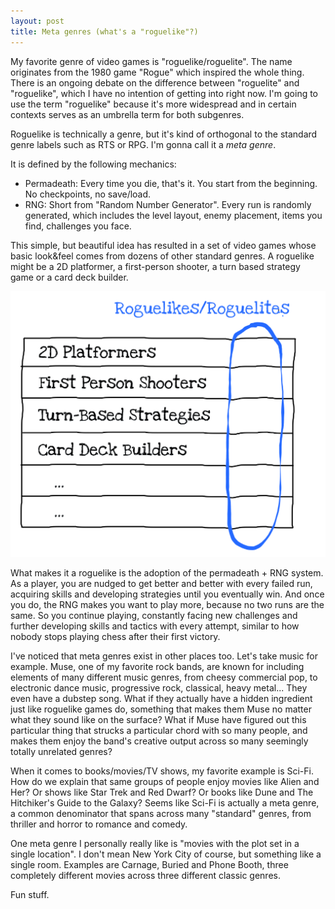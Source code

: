 ```yaml
---
layout: post
title: Meta genres (what's a "roguelike"?)
---
```


My favorite genre of video games is "roguelike/roguelite". 
The name originates from the 1980 game "Rogue" which inspired the whole thing.
There is an ongoing debate on the difference between "roguelite" and "roguelike", which I have no intention of getting into right now.
I'm going to use the term "roguelike" because it's more widespread and in certain contexts serves as an umbrella term for both subgenres.

Roguelike is technically a genre, but it's kind of orthogonal to the standard genre labels such as RTS or RPG. I'm gonna call it a *meta genre*. 

It is defined by the following mechanics:
- Permadeath: Every time you die, that's it. You start from the beginning. No checkpoints, no save/load.
- RNG: Short from "Random Number Generator". Every run is randomly generated, which includes the level layout, enemy placement, items you find, challenges you face.

This simple, but beautiful idea has resulted in a set of video games whose basic look&feel comes from dozens of other standard genres.
A roguelike might be a 2D platformer, a first-person shooter, a turn based strategy game or a card deck builder.

![continuation](../images/roguelike.png)

What makes it a roguelike is the adoption of the permadeath + RNG system.
As a player, you are nudged to get better and better with every failed run, acquiring skills and developing strategies
until you eventually win. And once you do, the RNG makes you want to play more, because no two runs are the same. 
So you continue playing, constantly facing new challenges and further developing skills and tactics with every attempt, 
similar to how nobody stops playing chess after their first victory.

I've noticed that meta genres exist in other places too. 
Let's take music for example. 
Muse, one of my favorite rock bands, are known for including elements of many different music genres, 
from cheesy commercial pop, to electronic dance music, progressive rock, classical, heavy metal... 
They even have a dubstep song.
What if they actually have a hidden ingredient just like roguelike games do, 
something that makes them Muse no matter what they sound like on the surface?
What if Muse have figured out this particular thing that strucks a particular chord with so many people, and makes them
enjoy the band's creative output across so many seemingly totally unrelated genres?

When it comes to books/movies/TV shows, my favorite example is Sci-Fi.
How do we explain that same groups of people enjoy movies like Alien and Her? 
Or shows like Star Trek and Red Dwarf? Or books like Dune and The Hitchiker's Guide to the Galaxy?
Seems like Sci-Fi is actually a meta genre, a common denominator that spans across many "standard" genres,
from thriller and horror to romance and comedy.

One meta genre I personally really like is "movies with the plot set in a single location".
I don't mean New York City of course, but something like a single room. 
Examples are Carnage, Buried and Phone Booth, three
completely different movies across three different classic genres.

Fun stuff.
